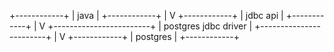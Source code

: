 +------------+
|   java     |
+------------+
      |
      V
+------------+
|  jdbc api  |
+------------+
      |
      V
+------------------------+
|  postgres jdbc driver  |
+------------------------+
      |
      V
+------------+
|  postgres  |
+------------+
